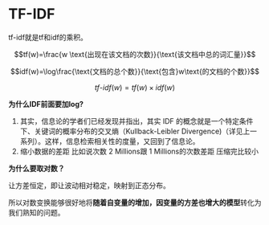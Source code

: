 # TF-IDF

tf-idf就是tf和idf的乘积。

$$tf(w)=\frac{w \text{出现在该文档的次数}}{\text{该文档中总的词汇量}}$$ 

$$idf(w)=\log\frac{\text{文档的总个数}}{\text{包含}w\text{的文档的个数}}$$ 

$$tf\text{-}idf(w)=tf(w)\times idf(w)$$ 

**为什么IDF前面要加log?**

1. 其实，信息论的学者们已经发现并指出，其实 IDF 的概念就是一个特定条件下、关键词的概率分布的交叉熵（Kullback-Leibler Divergence\)（详见上一系列）。这样，信息检索相关性的度量，又回到了信息论。
2. 缩小数据的差距 比如说次数 2 Millions跟 1 Millions的次数差距 压缩完比较小

**为什么要取对数？**

让方差恒定，即让波动相对稳定，映射到正态分布。

所以对数变换能够很好地将**随着自变量的增加，因变量的方差也增大的模型**转化为我们熟知的问题。

